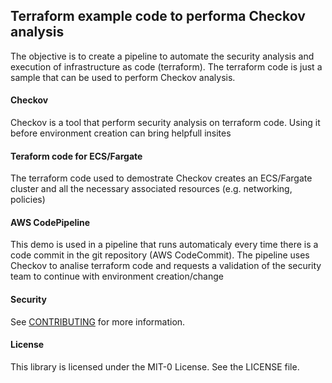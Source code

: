 ## Terraform example code to performa Checkov analysis ###
The objective is to create a pipeline to automate the security analysis and execution of infrastructure as code (terraform). The terraform code is just a sample that can be used to perform Checkov analysis.

#### Checkov
Checkov is a tool that perform security analysis on terraform code.
Using it before environment creation can bring helpfull insites

#### Teraform code for ECS/Fargate
The terraform code used to demostrate Checkov creates an ECS/Fargate cluster and all the necessary associated resources (e.g. networking, policies)

#### AWS CodePipeline
This demo is used in a pipeline that runs automaticaly every time there is a code commit in the git repository (AWS CodeCommit). The pipeline uses Checkov to analise terraform code and requests a validation of the security team to continue with environment creation/change

#### Security
See [CONTRIBUTING](CONTRIBUTING.md#security-issue-notifications) for more information.

#### License
This library is licensed under the MIT-0 License. See the LICENSE file.